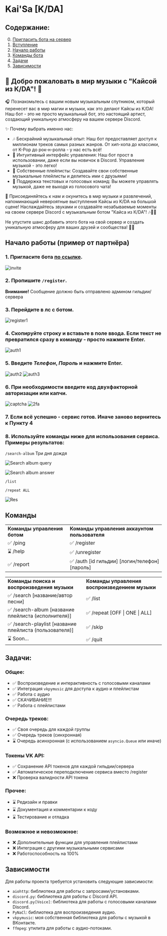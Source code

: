 # Kai'Sa [K/DA]
## Содержание:
0. [Пригласить бота на сервер](https://discord.com/api/oauth2/authorize?client_id=1147834135918956577&permissions=2150664192&scope=bot%20applications.commands)
1. [Вступление](#intro)
2. [Начало работы](#start)
3. [Команды бота](#commands)
4. [Задачи](#tasks)
5. [Зависимости](#requirements)

## 🎵 Добро пожаловать в мир музыки с "Кайсой из К/DA"! 🎵 <a name="intro"></a>

🎧 Познакомьтесь с вашим новым музыкальным спутником, который перенесет вас в мир магии и музыки, как это делают Кайсы из K/DA! Наш бот - это не просто музыкальный бот, это настоящий артист, создающий уникальную атмосферу на вашем сервере Discord.

✨ Почему выбрать именно нас:
- 🎶 Бескрайний музыкальный опыт: Наш бот предоставляет доступ к миллионам треков самых разных жанров. От хип-хопа до классики, от K-Pop до рок-н-ролла - у нас есть всё!
- 🤖 Интуитивный интерфейс управления: Наш бот прост в использовании, даже если вы новичок в Discord. Управление музыкой - это легко!
- 🎵 Собственные плейлисты: Создавайте свои собственные музыкальные плейлисты и делитесь ими с друзьями!
- 🌟 Поддержка текстовых и голосовых команд: Вы можете управлять музыкой, даже не выходя из голосового чата!

🎉 Присоединяйтесь к нам и окунитесь в мир музыки и развлечений, напоминающий невероятные выступления Кайсы из K/DA на большой сцене! Наслаждайтесь звуками и создавайте незабываемые моменты на своем сервере Discord с музыкальным ботом "Кайса из К/DA"! 🎶💃🎤

Не упустите шанс добавить этого бота на свой сервер и создать уникальную атмосферу для ваших друзей и сообщества! 🚀🎵

## Начало работы (пример от партнёра) <a name="start"></a>

### 1. Пригласите бота [<b>по ссылке</b>](https://discord.com/api/oauth2/authorize?client_id=1147834135918956577&permissions=2150664192&scope=bot%20applications.commands).
![invite](source/img/invite.png)

### 2. Пропишите `/register`. 
**Внимание!** Сообщение должно быть отправлено админом гильдии/сервера

### 3. Перейдите в лс с ботом.
![register1](source/img/register.png)

### 4. Скопируйте строку и вставьте в поле ввода. Если текст не превратился сразу в команду - просто нажмите Enter.
![auth1](source/img/auth1.png)

### 5. Введите <i>Телефон</i>, <i>Пароль</i> и нажмите Enter.
![auth2](source/img/auth2.png)
![auth3](source/img/auth3.png)

### 6. При необходимости введите код двухфакторной авторизации или капчи.
![captcha](source/img/captcha.png)
![2fa](source/img/2fa.png)

### 7. Если всё успешно - сервис готов. Иначе заново вернитесь к **Пункту 4**

### 8. Используйте команды ниже для использования сервиса. Примеры результатов:

`/search-album` Три дня дождя

![Search album query](source/img/saq.png)

![Search album answer](source/img/saa.png)

`/list`

`/repeat ALL`

![Res](source/img/res.png)

## Команды <a name="commands"></a>
<table>
  <tr>
    <td><b>Команды управления ботом</b></td>
    <td><b>Команды управления аккаунтом пользователя</b></td>
  </tr>
  <tr>
    <td>✅ /ping</td>
    <td>✅ /register</td>
  </tr>
  <tr>
    <td>⌛ /help</td>
    <td>✅ /unregister</td>
  </tr>
  <tr>
    <td>✅ /report</td>
    <td>✅ /auth [id гильдии] [логин/телефон] [пароль]</td>
  </tr>
</table>

<table>
  <tr>
    <td><b>Команды поиска и воспроизведения музыки</b></td>
    <td><b>Команды управления воспроизведением музыки</b></td>
  </tr>
  <tr>
    <td>✅ /search [название/автор песни]</td>
    <td>✅ /list</td>
  </tr>
  <tr>
    <td>✅ /search-album [название плейлиста (исполнителя)]</td>
    <td>✅ /repeat [OFF | ONE | ALL]</td>
  </tr>
  <tr>
    <td>✅ /search-playlist [название плейлиста (пользователя)]</td>
    <td>✅ /skip</td>
  </tr>
  <tr>
    <td>⌛ Soon...</td>
    <td>✅ /quit</td>
  </tr>
</table>

## Задачи: <a name="tasks"></a>
### Общее:
- ✅ Воспроизведение и интерактивность с голосовыми каналами
- ✅ Интеграция `vkpymusic` для доступа к аудио и плейлистам
- ✅ Работа с аудио
- ✅ СКАЧИВАНИЕ!!!
- ✅ Работа с плейлистами

### Очередь треков:
- ✅ Своя очередь для каждой группы
- ✅ Очередь треков (синхронная)
- ⌛ Очередь асинхронная (с использованием `asyncio.Queue` или иначе)

### Токены VK API:
- ✅ Сохранение API токенов для каждой гильдии/сервера
- ✅ Автоматическое переподключение сервиса вместо /register
- ❌ Проверка валидности API токена

### Прочее:
- ⌛ Редизайн и правки
- ⌛ Документация и комментарии к коду
- ⌛ Тестирование и отладка

### Возможное и невозможное:
- ❌ Дополнительные функции для управления плейлистами
- ❌ Интеграция с другими музыкальными сервисами
- ❌ Работоспособность на 100%

## Зависимости <a name="requirements"></a>
Для работы проекта требуется установить следующие зависимости:

- `aiohttp`: библиотека для работы с запросами/установками.
- `discord.py`: библиотека для работы с Discord API.
- `discord.py[Voice]`: библиотека для работы с голосовыми каналами Discord.
- `PyNaCl`: библиотека для воспроизведения аудио.
- `vkpymusic`: моя собственная библиотека для работы с музыкой в ВКонтакте.
- `ffmpeg`: утилита для работы с аудио-потоками.
